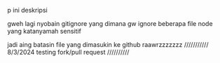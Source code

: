 p ini deskripsi

gweh lagi nyobain gitignore yang dimana gw ignore beberapa file node yang katanyamah sensitif

jadi aing batasin file yang dimasukin ke github
raawrzzzzzzz
///////////
8/3/2024
testing fork/pull request
//////////
